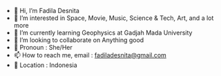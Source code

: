 - 👋 Hi, I’m Fadila Desnita
- 👀 I’m interested in Space, Movie, Music, Science & Tech, Art, and a lot more
- 🌱 I’m currently learning Geophysics at Gadjah Mada University
- 💞️ I’m looking to collaborate on Anything good
- 💋 Pronoun : She/Her
- 📫 How to reach me, email : fadiladesnita@gmail.com
- 👑 Location : Indonesia
<!---
fadiladn/fadiladn is a ✨ special ✨ repository because its `README.md` (this file) appears on your GitHub profile.
You can click the Preview link to take a look at your changes.
--->
